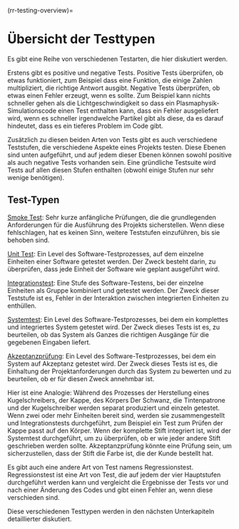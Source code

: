 (rr-testing-overview)=
# Übersicht der Testtypen

Es gibt eine Reihe von verschiedenen Testarten, die hier diskutiert werden.

Erstens gibt es positive und negative Tests. Positive Tests überprüfen, ob etwas funktioniert, zum Beispiel dass eine Funktion, die einige Zahlen multipliziert, die richtige Antwort ausgibt. Negative Tests überprüfen, ob etwas einen Fehler erzeugt, wenn es sollte. Zum Beispiel kann nichts schneller gehen als die Lichtgeschwindigkeit so dass ein Plasmaphysik-Simulationscode einen Test enthalten kann, dass ein Fehler ausgeliefert wird, wenn es schneller irgendwelche Partikel gibt als diese, da es darauf hindeutet, dass es ein tieferes Problem im Code gibt.

Zusätzlich zu diesen beiden Arten von Tests gibt es auch verschiedene Teststufen, die verschiedene Aspekte eines Projekts testen. Diese Ebenen sind unten aufgeführt, und auf jedem dieser Ebenen können sowohl positive als auch negative Tests vorhanden sein. Eine gründliche Testsuite wird Tests auf allen diesen Stufen enthalten (obwohl einige Stufen nur sehr wenige benötigen).

## Test-Typen

[Smoke Test](#Smoke_testing): Sehr kurze anfängliche Prüfungen, die die grundlegenden Anforderungen für die Ausführung des Projekts sicherstellen. Wenn diese fehlschlagen, hat es keinen Sinn, weitere Teststufen einzuführen, bis sie behoben sind.

[Unit Test](#Unit_tests): Ein Level des Software-Testprozesses, auf dem einzelne Einheiten einer Software getestet werden. Der Zweck besteht darin, zu überprüfen, dass jede Einheit der Software wie geplant ausgeführt wird.

[Integrationstest](#Integration_testing): Eine Stufe des Software-Testens, bei der einzelne Einheiten als Gruppe kombiniert und getestet werden. Der Zweck dieser Teststufe ist es, Fehler in der Interaktion zwischen integrierten Einheiten zu enthüllen.

[Systemtest](#System_tests): Ein Level des Software-Testprozesses, bei dem ein komplettes und integriertes System getestet wird. Der Zweck dieses Tests ist es, zu beurteilen, ob das System als Ganzes die richtigen Ausgänge für die gegebenen Eingaben liefert.

[Akzeptanzprüfung](#Acceptance_testing): Ein Level des Software-Testprozesses, bei dem ein System auf Akzeptanz getestet wird. Der Zweck dieses Tests ist es, die Einhaltung der Projektanforderungen durch das System zu bewerten und zu beurteilen, ob er für diesen Zweck annehmbar ist.

Hier ist eine Analogie: Während des Prozesses der Herstellung eines Kugelschreibers, der Kappe, des Körpers Der Schwanz, die Tintenpatrone und der Kugelschreiber werden separat produziert und einzeln getestet. Wenn zwei oder mehr Einheiten bereit sind, werden sie zusammengestellt und Integrationstests durchgeführt, zum Beispiel ein Test zum Prüfen der Kappe passt auf den Körper. Wenn der komplette Stift integriert ist, wird der Systemtest durchgeführt, um zu überprüfen, ob er wie jeder andere Stift geschrieben werden sollte. Akzeptanzprüfung könnte eine Prüfung sein, um sicherzustellen, dass der Stift die Farbe ist, die der Kunde bestellt hat.

Es gibt auch eine andere Art von Test namens Regressionstest. Regressionstest ist eine Art von Test, die auf jedem der vier Hauptstufen durchgeführt werden kann und vergleicht die Ergebnisse der Tests vor und nach einer Änderung des Codes und gibt einen Fehler an, wenn diese verschieden sind.

Diese verschiedenen Testtypen werden in den nächsten Unterkapiteln detaillierter diskutiert.
